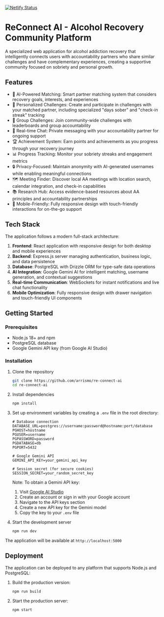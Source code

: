 [![Netlify Status](https://api.netlify.com/api/v1/badges/c7242398-ae5c-4e17-b652-62ebd587996f/deploy-status)](https://app.netlify.com/sites/reconnect-ai/deploys)

# ReConnect AI - Alcohol Recovery Community Platform

A specialized web application for alcohol addiction recovery that intelligently connects users with accountability partners who share similar challenges and have complementary experiences, creating a supportive community focused on sobriety and personal growth.

## Features

- 🤝 AI-Powered Matching: Smart partner matching system that considers recovery goals, interests, and experiences
- 💪 Personalized Challenges: Create and participate in challenges with your matched partner, including specialized "days sober" and "check-in streak" tracking
- 🌟 Group Challenges: Join community-wide challenges with leaderboards and group accountability
- 💬 Real-time Chat: Private messaging with your accountability partner for ongoing support
- 🏆 Achievement System: Earn points and achievements as you progress through your recovery journey
- 📊 Progress Tracking: Monitor your sobriety streaks and engagement metrics
- 🔒 Privacy-Focused: Maintain anonymity with AI-generated usernames while enabling meaningful connections
- 🗺️ Meeting Finder: Discover local AA meetings with location search, calendar integration, and check-in capabilities
- 📚 Research Hub: Access evidence-based resources about AA principles and accountability partnerships
- 📱 Mobile-Friendly: Fully responsive design with touch-friendly interactions for on-the-go support

## Tech Stack

The application follows a modern full-stack architecture:

1. **Frontend**: React application with responsive design for both desktop and mobile experiences
2. **Backend**: Express.js server managing authentication, business logic, and data persistence
3. **Database**: PostgreSQL with Drizzle ORM for type-safe data operations
4. **AI Integration**: Google Gemini AI for intelligent matching, username generation, and contextual suggestions
5. **Real-time Communication**: WebSockets for instant notifications and live chat functionality
6. **Mobile Optimization**: Fully responsive design with drawer navigation and touch-friendly UI components

## Getting Started

### Prerequisites

- Node.js 18+ and npm
- PostgreSQL database
- Google Gemini API key (from Google AI Studio)

### Installation

1. Clone the repository
   ```bash
   git clone https://github.com/arrismo/re-connect-ai
   cd re-connect-ai
   ```

2. Install dependencies
   ```bash
   npm install
   ```

3. Set up environment variables by creating a `.env` file in the root directory:
   ```
   # Database connection
   DATABASE_URL=postgres://username:password@hostname:port/database
   PGHOST=hostname
   PGUSER=username
   PGPASSWORD=password
   PGDATABASE=db
   PGPORT=5432
   
   # Google Gemini API
   GEMINI_API_KEY=your_gemini_api_key
   
   # Session secret (for secure cookies)
   SESSION_SECRET=your_random_secret_key
   ```

   Note: To obtain a Gemini API key:
   1. Visit [Google AI Studio](https://makersuite.google.com/)
   2. Create an account or sign in with your Google account
   3. Navigate to the API keys section
   4. Create a new API key for the Gemini model
   5. Copy the key to your `.env` file


4. Start the development server
   ```bash
   npm run dev
   ```

The application will be available at `http://localhost:5000`

## Deployment

The application can be deployed to any platform that supports Node.js and PostgreSQL:

1. Build the production version:
   ```bash
   npm run build
   ```

2. Start the production server:
   ```bash
   npm start
   ```
